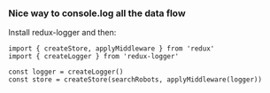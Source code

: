 ### Nice way to console.log all the data flow

Install redux-logger and then:
```
import { createStore, applyMiddleware } from 'redux'
import { createLogger } from 'redux-logger'

const logger = createLogger()
const store = createStore(searchRobots, applyMiddleware(logger))
```
